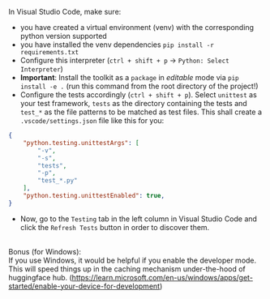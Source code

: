In Visual Studio Code, make sure:
- you have created a virtual environment (venv) with the corresponding python version supported
- you have installed the venv dependencies `pip install -r requirements.txt`
- Configure this interpreter (`ctrl + shift + p` -> `Python: Select Interpreter`)
- **Important**: Install the toolkit as a `package` in *editable* mode via `pip install -e .` (run this command from the root directory of the project!)
- Configure the tests accordingly (`ctrl + shift + p`). Select `unittest` as your test framework, `tests` as the directory containing the tests and `test_*` as the file patterns to be matched as test files. This shall create a `.vscode/settings.json` file like this for you:
```json
{
    "python.testing.unittestArgs": [
        "-v",
        "-s",
        "tests",
        "-p",
        "test_*.py"
    ],
    "python.testing.unittestEnabled": true,
}
```
- Now, go to the `Testing` tab in the left column in Visual Studio Code and click the `Refresh Tests` button in order to discover them.


<br>Bonus (for Windows):
<br>
If you use Windows, it would be helpful if you enable the developer mode. This will speed things up in the caching mechanism under-the-hood of huggingface hub. (https://learn.microsoft.com/en-us/windows/apps/get-started/enable-your-device-for-development)